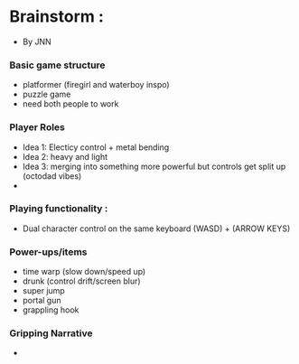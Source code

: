 # Brainstorm : 
- By JNN

### Basic game structure
- platformer (firegirl and waterboy inspo)
- puzzle game
- need both people to work

### Player Roles
- Idea 1: Electicy control + metal bending
- Idea 2: heavy and light
- Idea 3: merging into something more powerful but controls get split up (octodad vibes)
- 

### Playing functionality :
- Dual character control on the same keyboard (WASD) + (ARROW KEYS)

### Power-ups/items
- time warp (slow down/speed up)
- drunk (control drift/screen blur)
- super jump
- portal gun
- grappling hook

### Gripping Narrative
- 
